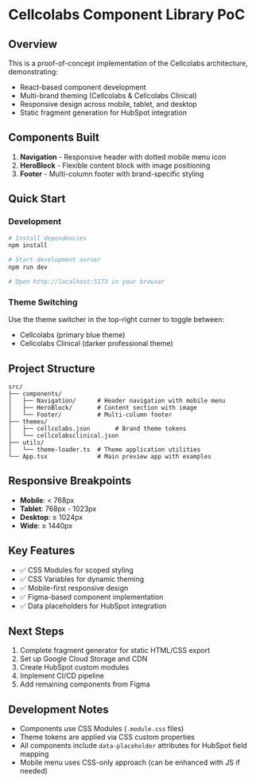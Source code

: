 # Cellcolabs Component Library PoC

## Overview
This is a proof-of-concept implementation of the Cellcolabs architecture, demonstrating:
- React-based component development
- Multi-brand theming (Cellcolabs & Cellcolabs Clinical)
- Responsive design across mobile, tablet, and desktop
- Static fragment generation for HubSpot integration

## Components Built
1. **Navigation** - Responsive header with dotted mobile menu icon
2. **HeroBlock** - Flexible content block with image positioning
3. **Footer** - Multi-column footer with brand-specific styling

## Quick Start

### Development
```bash
# Install dependencies
npm install

# Start development server
npm run dev

# Open http://localhost:5173 in your browser
```

### Theme Switching
Use the theme switcher in the top-right corner to toggle between:
- Cellcolabs (primary blue theme)
- Cellcolabs Clinical (darker professional theme)

## Project Structure
```
src/
├── components/
│   ├── Navigation/      # Header navigation with mobile menu
│   ├── HeroBlock/       # Content section with image
│   └── Footer/          # Multi-column footer
├── themes/
│   ├── cellcolabs.json       # Brand theme tokens
│   └── cellcolabsclinical.json
├── utils/
│   └── theme-loader.ts  # Theme application utilities
└── App.tsx              # Main preview app with examples
```

## Responsive Breakpoints
- **Mobile**: < 768px
- **Tablet**: 768px - 1023px
- **Desktop**: ≥ 1024px
- **Wide**: ≥ 1440px

## Key Features
- ✅ CSS Modules for scoped styling
- ✅ CSS Variables for dynamic theming
- ✅ Mobile-first responsive design
- ✅ Figma-based component implementation
- ✅ Data placeholders for HubSpot integration

## Next Steps
1. Complete fragment generator for static HTML/CSS export
2. Set up Google Cloud Storage and CDN
3. Create HubSpot custom modules
4. Implement CI/CD pipeline
5. Add remaining components from Figma

## Development Notes
- Components use CSS Modules (`.module.css` files)
- Theme tokens are applied via CSS custom properties
- All components include `data-placeholder` attributes for HubSpot field mapping
- Mobile menu uses CSS-only approach (can be enhanced with JS if needed)